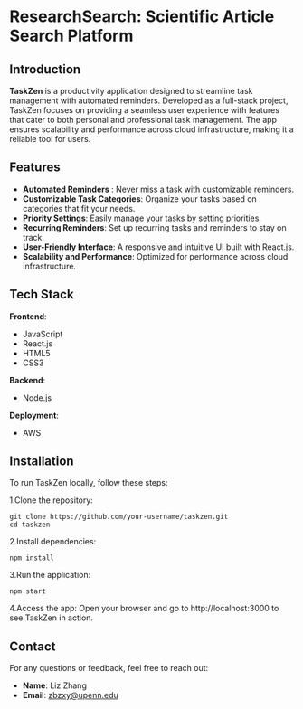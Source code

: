 # ResearchSearch: Scientific Article Search Platform

## Introduction
**TaskZen** is a productivity application designed to streamline task management with automated reminders. Developed as a full-stack project, TaskZen focuses on providing a seamless user experience with features that cater to both personal and professional task management. The app ensures scalability and performance across cloud infrastructure, making it a reliable tool for users.

## Features

- **Automated Reminders** : Never miss a task with customizable reminders.
- **Customizable Task Categories**: Organize your tasks based on categories that fit your needs.
- **Priority Settings**: Easily manage your tasks by setting priorities.
- **Recurring Reminders**: Set up recurring tasks and reminders to stay on track.
- **User-Friendly Interface**: A responsive and intuitive UI built with React.js.
- **Scalability and Performance**: Optimized for performance across cloud infrastructure.

## Tech Stack
**Frontend**:
 - JavaScript
 - React.js
 - HTML5
 - CSS3


**Backend**:
- Node.js 

**Deployment**:
- AWS

## Installation

To run TaskZen locally, follow these steps:

1.Clone the repository:

```
git clone https://github.com/your-username/taskzen.git
cd taskzen
```

2.Install dependencies:
```
npm install
```
3.Run the application:
```
npm start
```

4.Access the app:
Open your browser and go to http://localhost:3000 to see TaskZen in action.

## Contact

For any questions or feedback, feel free to reach out:
- **Name**: Liz Zhang
- **Email**: zbzxy@upenn.edu
